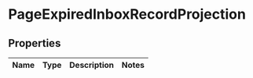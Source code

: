 # PageExpiredInboxRecordProjection
## Properties

Name | Type | Description | Notes
------------ | ------------- | ------------- | -------------



